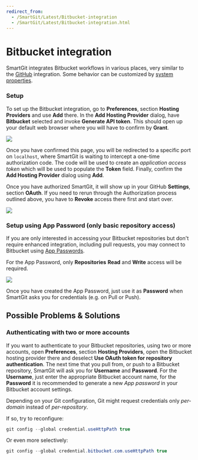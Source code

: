 ```yaml
---
redirect_from:
  - /SmartGit/Latest/Bitbucket-integration
  - /SmartGit/Latest/Bitbucket-integration.html
---
```


# Bitbucket integration

SmartGit integrates Bitbucket workflows in various places, very similar to the [GitHub](GitHub-integration.md) integration. Some behavior can be customized by [system properties](../GUI/AdvancedSettings/System-Properties.md#SystemProperties-properties.bitbucket).

### Setup

To set up the Bitbucket integration, go to **Preferences**, section **Hosting Providers** and use **Add** there. In the **Add Hosting Provider** dialog, have **Bitbucket** selected and invoke **Generate API token**. This should open up your default web browser where you will have to confirm by **Grant**.

![](../attachments/bitbucket-oauth-grant.png)

Once you have confirmed this page, you will be redirected to a specific port on `localhost`, where SmartGit is waiting to intercept a one-time authorization code. The code will be used to create an *application access token* which will be used to populate the
**Token** field. Finally, confirm the **Add Hosting Provider** dialog using **Add**.

Once you have authorized SmartGit, it will show up in your GitHub
**Settings**, section **OAuth**. If you need to rerun through the Authorization process outlined above, you have to **Revoke** access there first and start over.

![](../attachments/bitbucket-oauth-overview.png)

### Setup using App Password (only basic repository access)

If you are only interested in accessing your Bitbucket repositories but don't require enhanced integration, including pull requests, you may connect to Bitbucket using [App Passwords](https://support.atlassian.com/bitbucket-cloud/docs/app-passwords/).

For the App Password, only **Repositories** **Read** and **Write** access will be required.

![](../attachments/bitbucket-app-password.png)

Once you have created the App Password, just use it as **Password** when SmartGit asks you for credentials (e.g. on Pull or Push).

## Possible Problems & Solutions

### Authenticating with two or more accounts

If you want to authenticate to your Bitbucket repositories, using two or more accounts, open **Preferences**, section **Hosting Providers**, open the Bitbucket hosting provider there and deselect **Use OAuth token for repository authentication**. The next time that you pull from, or push to a Bitbucket repository, SmartGit will ask you for **Username** and **Password**. For the **Username**, just enter the appropriate Bitbucket account name, for the **Password** it is recommended to generate a new *App password* in your Bitbucket account settings.

Depending on your Git configuration, Git might request credentials only *per-domain* instead of *per-repository*.

If so, try to reconfigure:

``` java
git config --global credential.useHttpPath true
```

Or even more selectively:

``` java
git config --global credential.bitbucket.com.useHttpPath true
```


